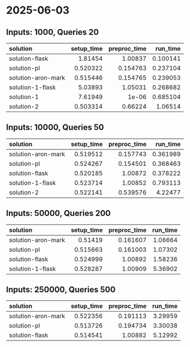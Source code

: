 # 2025-06-03

## Inputs: 1000, Queries 20

| solution           |   setup_time |   preproc_time |   run_time |
|:-------------------|-------------:|---------------:|-----------:|
| solution-flask     |     1.81454  |       1.00837  |   0.100141 |
| solution-pl        |     0.520322 |       0.154763 |   0.237104 |
| solution-aron-mark |     0.515446 |       0.154765 |   0.239053 |
| solution-1-flask   |     5.03893  |       1.05031  |   0.268682 |
| solution-1         |     7.61949  |       1e-06    |   0.685104 |
| solution-2         |     0.503314 |       0.66224  |   1.06514  |

## Inputs: 10000, Queries 50

| solution           |   setup_time |   preproc_time |   run_time |
|:-------------------|-------------:|---------------:|-----------:|
| solution-aron-mark |     0.519512 |       0.157743 |   0.361989 |
| solution-pl        |     0.524267 |       0.154501 |   0.368463 |
| solution-flask     |     0.520185 |       1.00872  |   0.378222 |
| solution-1-flask   |     0.523714 |       1.00852  |   0.793113 |
| solution-2         |     0.522141 |       0.539576 |   4.22477  |

## Inputs: 50000, Queries 200

| solution           |   setup_time |   preproc_time |   run_time |
|:-------------------|-------------:|---------------:|-----------:|
| solution-aron-mark |     0.51419  |       0.161607 |    1.06664 |
| solution-pl        |     0.515663 |       0.161003 |    1.07302 |
| solution-flask     |     0.524999 |       1.00892  |    1.58236 |
| solution-1-flask   |     0.528287 |       1.00909  |    5.36902 |

## Inputs: 250000, Queries 500

| solution           |   setup_time |   preproc_time |   run_time |
|:-------------------|-------------:|---------------:|-----------:|
| solution-aron-mark |     0.522356 |       0.191113 |    3.29959 |
| solution-pl        |     0.513726 |       0.194734 |    3.30038 |
| solution-flask     |     0.514541 |       1.00882  |    5.12992 |
